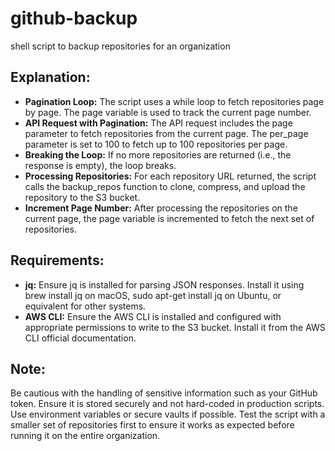 # github-backup
shell script to backup repositories for an organization


## Explanation:
- **Pagination Loop:** The script uses a while loop to fetch repositories page by page. The page variable is used to track the current page number.
- **API Request with Pagination:**  The API request includes the page parameter to fetch repositories from the current page. The per_page parameter is set to 100 to fetch up to 100 repositories per page.
- **Breaking the Loop:**  If no more repositories are returned (i.e., the response is empty), the loop breaks.
- **Processing Repositories:**  For each repository URL returned, the script calls the backup_repos function to clone, compress, and upload the repository to the S3 bucket.
- **Increment Page Number:**  After processing the repositories on the current page, the page variable is incremented to fetch the next set of repositories.


## Requirements:
- **jq:**  Ensure jq is installed for parsing JSON responses. Install it using brew install jq on macOS, sudo apt-get install jq on Ubuntu, or equivalent for other systems.
- **AWS CLI:**  Ensure the AWS CLI is installed and configured with appropriate permissions to write to the S3 bucket. Install it from the AWS CLI official documentation.


## Note:
Be cautious with the handling of sensitive information such as your GitHub token. Ensure it is stored securely and not hard-coded in production scripts. Use environment variables or secure vaults if possible.
Test the script with a smaller set of repositories first to ensure it works as expected before running it on the entire organization.
